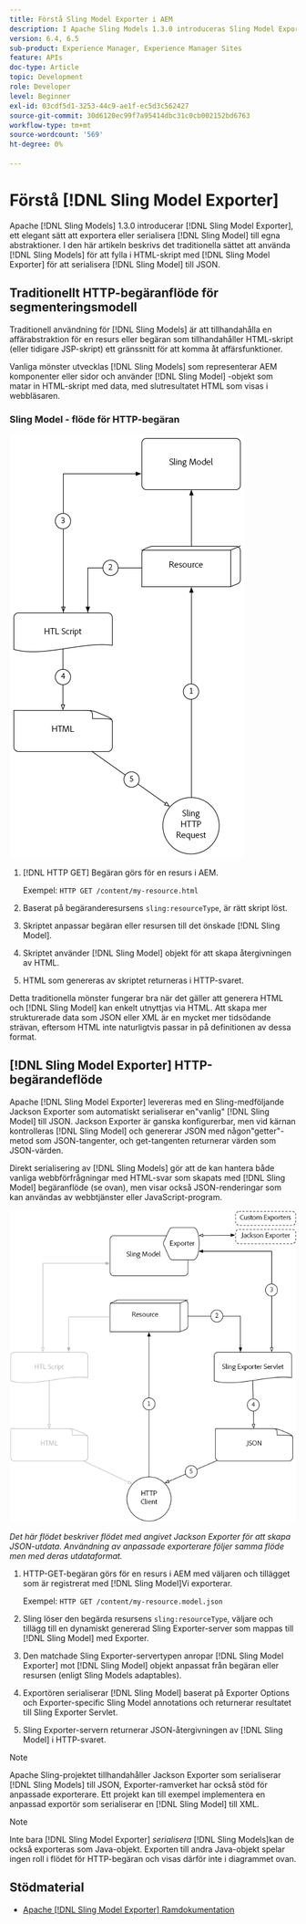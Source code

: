 ```yaml
---
title: Förstå Sling Model Exporter i AEM
description: I Apache Sling Models 1.3.0 introduceras Sling Model Exporter, ett elegant sätt att exportera eller serialisera Sling Model-objekt till anpassade abstraktioner. I den här artikeln beskrivs det traditionella sättet att använda Sling-modeller för att fylla i HTML-skript, med hjälp av Sling Model Exporter-ramverket för att serialisera en Sling-modell till JSON.
version: 6.4, 6.5
sub-product: Experience Manager, Experience Manager Sites
feature: APIs
doc-type: Article
topic: Development
role: Developer
level: Beginner
exl-id: 03cdf5d1-3253-44c9-ae1f-ec5d3c562427
source-git-commit: 30d6120ec99f7a95414dbc31c0cb002152bd6763
workflow-type: tm+mt
source-wordcount: '569'
ht-degree: 0%

---
```


# Förstå [!DNL Sling Model Exporter]

Apache [!DNL Sling Models] 1.3.0 introducerar [!DNL Sling Model Exporter], ett elegant sätt att exportera eller serialisera [!DNL Sling Model] till egna abstraktioner. I den här artikeln beskrivs det traditionella sättet att använda [!DNL Sling Models] för att fylla i HTML-skript med [!DNL Sling Model Exporter] för att serialisera [!DNL Sling Model] till JSON.

## Traditionellt HTTP-begäranflöde för segmenteringsmodell

Traditionell användning för [!DNL Sling Models] är att tillhandahålla en affärabstraktion för en resurs eller begäran som tillhandahåller HTML-skript (eller tidigare JSP-skript) ett gränssnitt för att komma åt affärsfunktioner.

Vanliga mönster utvecklas [!DNL Sling Models] som representerar AEM komponenter eller sidor och använder [!DNL Sling Model] -objekt som matar in HTML-skript med data, med slutresultatet HTML som visas i webbläsaren.

### Sling Model - flöde för HTTP-begäran

![Förfrågningsflöde för segmenteringsmodell](./assets/understand-sling-model-exporter/sling-model-request-flow.png)

1. [!DNL HTTP GET] Begäran görs för en resurs i AEM.

   Exempel: `HTTP GET /content/my-resource.html`

1. Baserat på begäranderesursens `sling:resourceType`, är rätt skript löst.

1. Skriptet anpassar begäran eller resursen till det önskade [!DNL Sling Model].

1. Skriptet använder [!DNL Sling Model] objekt för att skapa återgivningen av HTML.

1. HTML som genereras av skriptet returneras i HTTP-svaret.

Detta traditionella mönster fungerar bra när det gäller att generera HTML och [!DNL Sling Model] kan enkelt utnyttjas via HTML. Att skapa mer strukturerade data som JSON eller XML är en mycket mer tidsödande strävan, eftersom HTML inte naturligtvis passar in på definitionen av dessa format.

## [!DNL Sling Model Exporter] HTTP-begärandeflöde

Apache [!DNL Sling Model Exporter] levereras med en Sling-medföljande Jackson Exporter som automatiskt serialiserar en&quot;vanlig&quot; [!DNL Sling Model] till JSON. Jackson Exporter är ganska konfigurerbar, men vid kärnan kontrolleras [!DNL Sling Model] och genererar JSON med någon&quot;getter&quot;-metod som JSON-tangenter, och get-tangenten returnerar värden som JSON-värden.

Direkt serialisering av [!DNL Sling Models] gör att de kan hantera både vanliga webbförfrågningar med HTML-svar som skapats med [!DNL Sling Model] begäranflöde (se ovan), men visar också JSON-renderingar som kan användas av webbtjänster eller JavaScript-program.

![Sling Model Exporter - flöde för HTTP-begäran](./assets/understand-sling-model-exporter/sling-model-exporter-request-flow.png)

*Det här flödet beskriver flödet med angivet Jackson Exporter för att skapa JSON-utdata. Användning av anpassade exporterare följer samma flöde men med deras utdataformat.*

1. HTTP-GET-begäran görs för en resurs i AEM med väljaren och tillägget som är registrerat med [!DNL Sling Model]Vi exporterar.

   Exempel: `HTTP GET /content/my-resource.model.json`

1. Sling löser den begärda resursens `sling:resourceType`, väljare och tillägg till en dynamiskt genererad Sling Exporter-server som mappas till [!DNL Sling Model] med Exporter.
1. Den matchade Sling Exporter-servertypen anropar [!DNL Sling Model Exporter] mot [!DNL Sling Model] objekt anpassat från begäran eller resursen (enligt Sling Models adaptables).
1. Exportören serialiserar [!DNL Sling Model] baserat på Exporter Options och Exporter-specific Sling Model annotations och returnerar resultatet till Sling Exporter Servlet.
1. Sling Exporter-servern returnerar JSON-återgivningen av [!DNL Sling Model] i HTTP-svaret.

>[!NOTE]
>
>Apache Sling-projektet tillhandahåller Jackson Exporter som serialiserar [!DNL Sling Models] till JSON, Exporter-ramverket har också stöd för anpassade exporterare. Ett projekt kan till exempel implementera en anpassad exportör som serialiserar en [!DNL Sling Model] till XML.

>[!NOTE]
>
>Inte bara [!DNL Sling Model Exporter] *serialisera* [!DNL Sling Models]kan de också exporteras som Java-objekt. Exporten till andra Java-objekt spelar ingen roll i flödet för HTTP-begäran och visas därför inte i diagrammet ovan.

## Stödmaterial

* [Apache [!DNL Sling Model Exporter] Ramdokumentation](https://sling.apache.org/documentation/bundles/models.html#exporter-framework-since-130)
